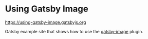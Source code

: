# Using Gatsby Image

https://using-gatsby-image.gatsbyjs.org

Gatsby example site that shows how to use the [gatsby-image](https://github.com/gatsbyjs/gatsby/tree/master/packages/gatsby-image) plugin.
